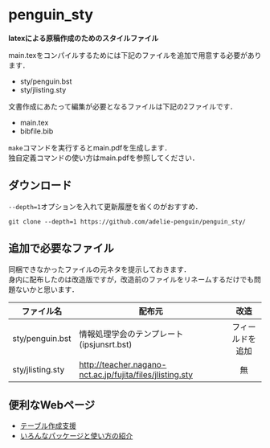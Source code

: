 # penguin_sty

**latexによる原稿作成のためのスタイルファイル**  

main.texをコンパイルするためには下記のファイルを追加で用意する必要があります．
- sty/penguin.bst
- sty/jlisting.sty

文書作成にあたって編集が必要となるファイルは下記の2ファイルです．
- main.tex
- bibfile.bib

`make`コマンドを実行するとmain.pdfを生成します．  
独自定義コマンドの使い方はmain.pdfを参照してください．

## ダウンロード
`--depth=1`オプションを入れて更新履歴を省くのがおすすめ．
```
git clone --depth=1 https://github.com/adelie-penguin/penguin_sty/
```

## 追加で必要なファイル

同梱できなかったファイルの元ネタを提示しておきます．  
身内に配布したのは改造版ですが，改造前のファイルをリネームするだけでも問題ないかと思います．

|ファイル名|配布元|改造|
|----------|------|:----:|
|sty/penguin.bst |情報処理学会のテンプレート(ipsjunsrt.bst)|フィールドを追加|
|sty/jlisting.sty|http://teacher.nagano-nct.ac.jp/fujita/files/jlisting.sty|無|

## 便利なWebページ

- [テーブル作成支援](https://www.tablesgenerator.com/latex_tables)
- [いろんなパッケージと使い方の紹介](http://xyoshiki.web.fc2.com/texindex.html)
